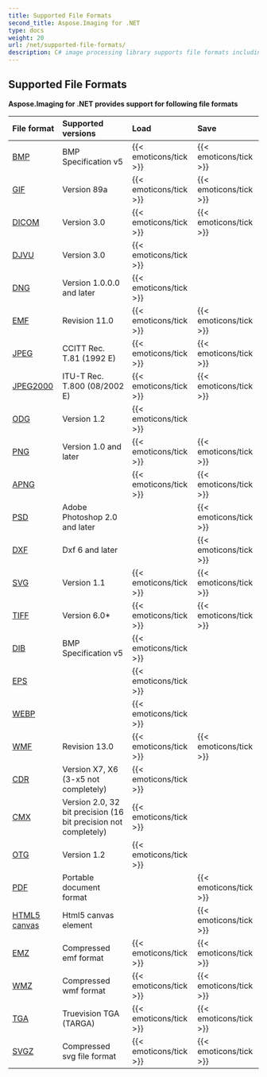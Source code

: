 ```yaml
---
title: Supported File Formats
second_title: Aspose.Imaging for .NET
type: docs
weight: 20
url: /net/supported-file-formats/
description: C# image processing library supports file formats including BMP, GIF, DICOM, DJVU, DNG, EMF, JPEG, ODG, PNG, PSD, TIFF, PDF, EPS, SVG and others.
---
```


## **Supported File Formats**
**Aspose.Imaging for .NET provides support for following file formats**

|**File format**|**Supported versions**|**Load**|**Save**|
| :- | :- | :- | :- |
|[BMP](https://docs.fileformat.com/image/bmp/)|BMP Specification v5|{{< emoticons/tick >}}|{{< emoticons/tick >}}|
|[GIF](https://docs.fileformat.com/image/gif/)|Version 89a|{{< emoticons/tick >}}|{{< emoticons/tick >}}|
|[DICOM](https://docs.fileformat.com/image/dicom/)|Version 3.0|{{< emoticons/tick >}}|{{< emoticons/tick >}}|
|[DJVU](https://docs.fileformat.com/image/djvu/)|Version 3.0|{{< emoticons/tick >}}| |
|[DNG](https://docs.fileformat.com/image/dng/)|Version 1.0.0.0 and later|{{< emoticons/tick >}}| |
|[EMF](https://docs.fileformat.com/image/emf/)|Revision 11.0|{{< emoticons/tick >}}|{{< emoticons/tick >}}|
|[JPEG](https://docs.fileformat.com/image/jpeg/)|CCITT Rec. T.81 (1992 E)|{{< emoticons/tick >}}|{{< emoticons/tick >}}|
|[JPEG2000](https://docs.fileformat.com/image/jp2/)|ITU-T Rec. T.800 (08/2002 E)|{{< emoticons/tick >}}|{{< emoticons/tick >}}|
|[ODG](https://docs.fileformat.com/image/odg/)|Version 1.2|{{< emoticons/tick >}}| |
|[PNG](https://docs.fileformat.com/image/png/)|Version 1.0 and later|{{< emoticons/tick >}}|{{< emoticons/tick >}}|
|[APNG](https://docs.fileformat.com/image/apng/)| |{{< emoticons/tick >}}|{{< emoticons/tick >}}|
|[PSD](https://docs.fileformat.com/image/psd/)|Adobe Photoshop 2.0 and later| |{{< emoticons/tick >}}|
|[DXF](https://docs.fileformat.com/cad/dxf/)|Dxf 6 and later| |{{< emoticons/tick >}}|
|[SVG](https://docs.fileformat.com/page-description-language/svg/)|Version 1.1|{{< emoticons/tick >}}|{{< emoticons/tick >}}|
|[TIFF](https://docs.fileformat.com/image/tiff/)|Version 6.0*|{{< emoticons/tick >}}|{{< emoticons/tick >}}|
|[DIB](https://docs.fileformat.com/image/dib/)|BMP Specification v5|{{< emoticons/tick >}}| |
|[EPS](https://docs.fileformat.com/page-description-language/eps/)| |{{< emoticons/tick >}}| |
|[WEBP](https://docs.fileformat.com/image/webp/)| |{{< emoticons/tick >}}| |
|[WMF](https://docs.fileformat.com/image/wmf/)|Revision 13.0|{{< emoticons/tick >}}|{{< emoticons/tick >}}|
|[CDR](https://docs.fileformat.com/image/cdr/)|Version X7, X6 (3-x5 not completely)|{{< emoticons/tick >}}| |
|[CMX](https://docs.fileformat.com/image/cmx/)|Version 2.0, 32 bit precision (16 bit precision not completely)|{{< emoticons/tick >}}| |
|[OTG](https://docs.fileformat.com/image/otg/)|Version 1.2|{{< emoticons/tick >}}| |
|[PDF](https://docs.fileformat.com/pdf/)|Portable document format| |{{< emoticons/tick >}}|
|[HTML5 canvas](https://docs.fileformat.com/web/html/)|Html5 canvas element| |{{< emoticons/tick >}}|
|[EMZ](https://docs.fileformat.com/image/emz/)|Compressed emf format|{{< emoticons/tick >}}|{{< emoticons/tick >}}|
|[WMZ](https://docs.fileformat.com/image/wmz/)|Compressed wmf format|{{< emoticons/tick >}}|{{< emoticons/tick >}}|
|[TGA](https://docs.fileformat.com/image/tga/)|Truevision TGA (TARGA)|{{< emoticons/tick >}}|{{< emoticons/tick >}}|
|[SVGZ](https://docs.fileformat.com/image/svgz/)|Compressed svg file format|{{< emoticons/tick >}}|{{< emoticons/tick >}}|






